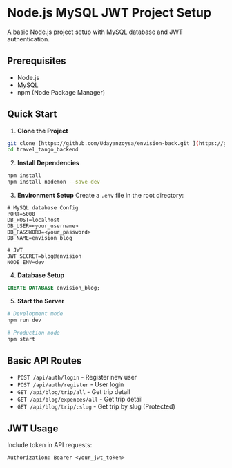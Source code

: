 # Node.js MySQL JWT Project Setup

A basic Node.js project setup with MySQL database and JWT authentication.

## Prerequisites

- Node.js
- MySQL
- npm (Node Package Manager)

## Quick Start

1. **Clone the Project**
```bash
git clone [https://github.com/Udayanzoysa/envision-back.git ](https://github.com/Galaxy-420/travel_tango_backend.git)
cd travel_tango_backend
```

2. **Install Dependencies**
```bash
npm install
npm install nodemon --save-dev
```

3. **Environment Setup**
Create a `.env` file in the root directory:
```env
# MySQL database Config
PORT=5000
DB_HOST=localhost
DB_USER=<your_username>
DB_PASSWORD=<your_password>
DB_NAME=envision_blog

# JWT
JWT_SECRET=blog@envision
NODE_ENV=dev
```

4. **Database Setup**
```sql
CREATE DATABASE envision_blog;
```

5. **Start the Server**
```bash
# Development mode
npm run dev

# Production mode
npm start
```

## Basic API Routes

- `POST /api/auth/login` - Register new user
- `POST /api/auth/register` - User login
- `GET /api/blog/trip/all` - Get trip detail
- `GET /api/blog/expences/all` - Get trip detail
- `GET /api/blog/trip/:slug` - Get trip by slug (Protected)

## JWT Usage

Include token in API requests:
```
Authorization: Bearer <your_jwt_token>
```
